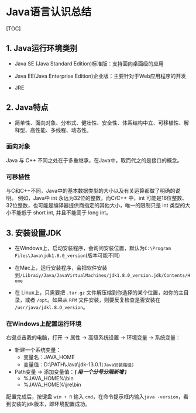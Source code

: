 # Java语言认识总结

[TOC]

## 1. Java运行环境类别

+ Java SE (Java Standard Edition)标准版：支持面向桌面级的应用

+ Java EE(Java Enterprise Edition)企业版：主要针对于Web应用程序的开发

+ JRE

## 2. Java特点

+ 简单性、面向对象、分布式、健壮性、安全性、体系结构中立、可移植性、解释型、高性能、多线程、动态性。

### 面向对象

Java 与 C++ 不同之处在于多重继承，在Java中，取而代之的是接口的概念。

### 可移植性

与C和C++不同，Java中的基本数据类型的大小以及有关运算都做了明确的说明。
例如，Java中 int 永远为32位的整数，而C/C++ 中，int 可能是16位整数、32位整数，也可能是编译器提供商指定的其他大小，唯一的限制只是 int 类型的大小不能低于 short int, 并且不能高于 long int。

## 3. 安装设置JDK

+ 在Windows上，启动安装程序，会询问安装位置，默认为`C:\Program Files\Java\jdk1.8.0_version`(版本可能不同)

+ 在Mac上，运行安装程序，会把软件安装到`/Libraiy/Java/JavaVirtualMachines/jdk1.8.0_version.jdk/Contents/Home`

+ 在 Linux上，只需要把 `.tar.gz` 文件解压缩到你选择的某个位置，如你的主目录，或者
`/opt`。如果从 `RPM` 文件安装，则要反复检查是否安装在 `/usr/java/jdkl.8.O_version`。

### 在Windows上配置运行环境

右键点击我的电脑，打开 → 属性 → 高级系统设置 → 环境变量 → 系统变量：

+ 新建一个系统变量：
  + 变量名：JAVA_HOME</br>
  + 变量值：D:\PATH\Java\jdk-13.0.1`(Java安装路径)`</br>
+ Path变量 → 添加变量值：***( 用一个分号分隔新增 )***
  + %JAVA_HOME%\bin
  + %JAVA_HOME%\jre\bin

配置完成后，按键盘 `win + R` 输入 `cmd`，在命令提示框内输入`java -version`，看到安装的jdk版本，即环境配置成功。
